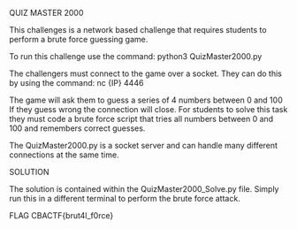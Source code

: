 QUIZ MASTER 2000

This challenges is a network based challenge that requires students to perform a brute force guessing game.

To run this challenge use the command:
    python3 QuizMaster2000.py

The challengers must connect to the game over a socket.
They can do this by using the command:
    nc {IP} 4446

The game will ask them to guess a series of 4 numbers between 0 and 100
If they guess wrong the connection will close.
For students to solve this task they must code a brute force script that tries all numbers between 0 and 100 and remembers correct guesses.

The QuizMaster2000.py is a socket server and can handle many different connections at the same time.

SOLUTION

The solution is contained within the QuizMaster2000_Solve.py file. Simply run this in a different terminal to perform the brute force attack. 

FLAG
CBACTF{brut4l_f0rce}



